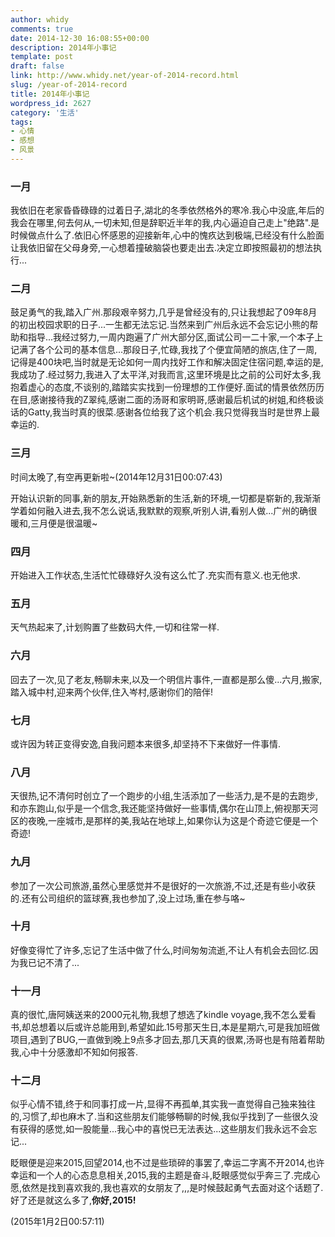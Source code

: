 ```yaml
---
author: whidy
comments: true
date: 2014-12-30 16:08:55+00:00
description: 2014年小事记
template: post
draft: false
link: http://www.whidy.net/year-of-2014-record.html
slug: /year-of-2014-record
title: 2014年小事记
wordpress_id: 2627
category: '生活'
tags:
- 心情
- 感想
- 风景
---
```


### 一月


我依旧在老家昏昏碌碌的过着日子,湖北的冬季依然格外的寒冷.我心中没底,年后的我会在哪里,何去何从,一切未知,但是辞职近半年的我,内心逼迫自己走上"绝路".是时候做点什么了.依旧心怀感恩的迎接新年,心中的愧疚达到极端,已经没有什么脸面让我依旧留在父母身旁,一心想着撞破脑袋也要走出去.决定立即按照最初的想法执行...


### 二月


鼓足勇气的我,踏入广州.那段艰辛努力,几乎是曾经没有的,只让我想起了09年8月的初出校园求职的日子...一生都无法忘记.当然来到广州后永远不会忘记小熊的帮助和指导...我经过努力,一周内跑遍了广州大部分区,面试公司一二十家,一个本子上记满了各个公司的基本信息...那段日子,忙碌,我找了个便宜简陋的旅店,住了一周,记得是400块吧,当时就是无论如何一周内找好工作和解决固定住宿问题,幸运的是,我成功了.经过努力,我进入了太平洋,对我而言,这里环境是比之前的公司好太多,我抱着虚心的态度,不谈别的,踏踏实实找到一份理想的工作便好.面试的情景依然历历在目,感谢接待我的Z翠纯,感谢二面的汤哥和家明哥,感谢最后机试的树姐,和终极谈话的Gatty,我当时真的很菜.感谢各位给我了这个机会.我只觉得我当时是世界上最幸运的.


### 三月


<!-- more -->

时间太晚了,有空再更新啦~(2014年12月31日00:07:43)

开始认识新的同事,新的朋友,开始熟悉新的生活,新的环境,一切都是崭新的,我渐渐学着如何融入进去,我不怎么说话,我默默的观察,听别人讲,看别人做...广州的确很暖和,三月便是很温暖~


### 四月


开始进入工作状态,生活忙忙碌碌好久没有这么忙了.充实而有意义.也无他求.


### 五月


天气热起来了,计划购置了些数码大件,一切和往常一样.


### 六月


回去了一次,见了老友,畅聊未来,以及一个明信片事件,一直都是那么傻...六月,搬家,踏入城中村,迎来两个伙伴,住入岑村,感谢你们的陪伴!


### 七月


或许因为转正变得安逸,自我问题本来很多,却坚持不下来做好一件事情.


### 八月


天很热,记不清何时创立了一个跑步的小组,生活添加了一些活力,是不是的去跑步,和亦东跑山,似乎是一个信念,我还能坚持做好一些事情,偶尔在山顶上,俯视那天河区的夜晚,一座城市,是那样的美,我站在地球上,如果你认为这是个奇迹它便是一个奇迹!


### 九月


参加了一次公司旅游,虽然心里感觉并不是很好的一次旅游,不过,还是有些小收获的.还有公司组织的篮球赛,我也参加了,没上过场,重在参与咯~


### 十月


好像变得忙了许多,忘记了生活中做了什么,时间匆匆流逝,不让人有机会去回忆.因为我已记不清了...


### 十一月


真的很忙,唐阿姨送来的2000元礼物,我想了想选了kindle voyage,我不怎么爱看书,却总想着以后或许总能用到,希望如此.15号那天生日,本是星期六,可是我加班做项目,遇到了BUG,一直做到晚上9点多才回去,那几天真的很累,汤哥也是有陪着帮助我,心中十分感激却不知如何报答.


### 十二月


似乎心情不错,终于和同事打成一片,显得不再孤单,其实我一直觉得自己独来独往的,习惯了,却也麻木了.当和这些朋友们能够畅聊的时候,我似乎找到了一些很久没有获得的感觉,如一股能量...我心中的喜悦已无法表达...这些朋友们我永远不会忘记...

眨眼便是迎来2015,回望2014,也不过是些琐碎的事罢了,幸运二字离不开2014,也许幸运和一个人的心态息息相关,2015,我的主题是奋斗,眨眼感觉似乎奔三了.完成心愿,依然是找到喜欢我的,我也喜欢的女朋友了,,,是时候鼓起勇气去面对这个话题了.好了还是就这么多了,**你好,2015!**

(2015年1月2日00:57:11)
